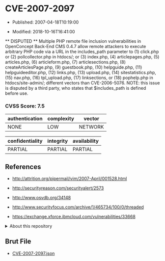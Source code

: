 # CVE-2007-2097

- Published: 2007-04-18T10:19:00

- Modified: 2018-10-16T16:41:00

** DISPUTED **  Multiple PHP remote file inclusion vulnerabilities in OpenConcept Back-End CMS 0.4.7 allow remote attackers to execute arbitrary PHP code via a URL in the includes_path parameter to (1) click.php or (2) pollcollector.php in htdocs/; or (3) index.php, (4) articlepages.php, (5) articles.php, (6) articleform.php, (7) articlesections.php, (8) createArticlesPage.php, (9) guestbook.php, (10) helpguide.php, (11) helpguideeditor.php, (12) links.php, (13) upload.php, (14) sitestatistics.php, (15) nav.php, (16) tpl_upload.php, (17) linksections, or (18) pophelp.php in htdocs/site-admin/; different vectors than CVE-2006-5076.  NOTE: this issue is disputed by a third party, who states that $includes_path is defined before use.

### CVSS Score: **7.5**

| authentication | complexity | vector |
| --- | --- | --- |
| NONE | LOW | NETWORK |

| confidentiality | integrity | availability |
| --- | --- | --- |
| PARTIAL | PARTIAL | PARTIAL |

## References

* http://attrition.org/pipermail/vim/2007-April/001528.html

* http://securityreason.com/securityalert/2573

* http://www.osvdb.org/34148

* http://www.securityfocus.com/archive/1/465734/100/0/threaded

* https://exchange.xforce.ibmcloud.com/vulnerabilities/33668

<details>
<summary>About this repository</summary> 

  This repository is part of the project [Live Hack CVE](https://github.com/Live-Hack-CVE). Main website can be found [www.live-hack.org](https://www.live-hack.org) 
  
  Made by [Sn0wAlice](https://github.com/Sn0wAlice) for the people that care about security and need to have a feed of the latest CVEs. Hope you enjoy it, don't forget to star the repo and follow me on [Twitter](https://twitter.com/Sn0wAlice) and [Github](https://github.com/Sn0wAlice). And that is my [personnal website](https://www.alice-snow.me/)

  - [Home Page](https://github.com/Live-Hack-CVE)
  - [Framework](https://github.com/Live-Hack-CVE/cve-framework)
  - [CVE database](https://github.com/Live-Hack-CVE/full_database)
  - [Changelog](https://github.com/Live-Hack-CVE/Changelog)
</details>

## Brut File

* [CVE-2007-2097.json](https://raw.githubusercontent.com/Live-Hack-CVE/full_database/main/cves/2007/CVE-2007-2097.json)

